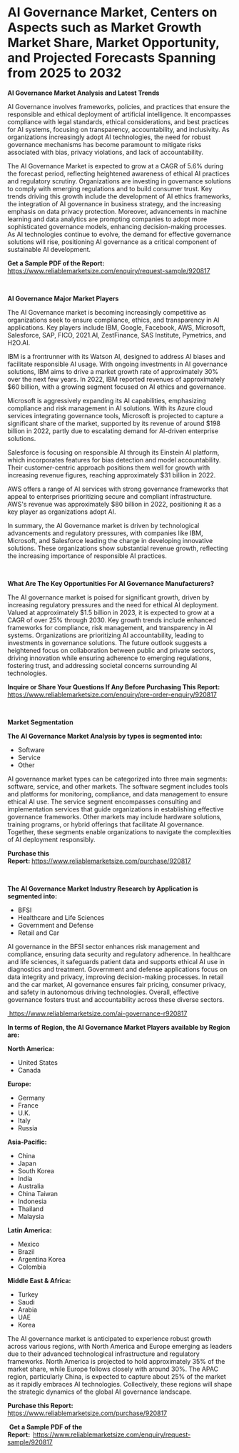 <p><h1>AI Governance Market, Centers on Aspects such as Market Growth Market Share, Market Opportunity, and Projected Forecasts Spanning from 2025 to 2032</h1></p><p><strong>AI Governance Market Analysis and Latest Trends</strong></p>
<p><p>AI Governance involves frameworks, policies, and practices that ensure the responsible and ethical deployment of artificial intelligence. It encompasses compliance with legal standards, ethical considerations, and best practices for AI systems, focusing on transparency, accountability, and inclusivity. As organizations increasingly adopt AI technologies, the need for robust governance mechanisms has become paramount to mitigate risks associated with bias, privacy violations, and lack of accountability.</p><p>The AI Governance Market is expected to grow at a CAGR of 5.6% during the forecast period, reflecting heightened awareness of ethical AI practices and regulatory scrutiny. Organizations are investing in governance solutions to comply with emerging regulations and to build consumer trust. Key trends driving this growth include the development of AI ethics frameworks, the integration of AI governance in business strategy, and the increasing emphasis on data privacy protection. Moreover, advancements in machine learning and data analytics are prompting companies to adopt more sophisticated governance models, enhancing decision-making processes. As AI technologies continue to evolve, the demand for effective governance solutions will rise, positioning AI governance as a critical component of sustainable AI development.</p></p>
<p><strong>Get a Sample PDF of the Report:&nbsp;</strong> <a href="https://www.reliablemarketsize.com/enquiry/request-sample/920817?utm_campaign=1133&utm_medium=2&utm_source=Github&utm_content=ia&utm_term=18042025&utm_id=ai-governance">https://www.reliablemarketsize.com/enquiry/request-sample/920817</a></p>
<p>&nbsp;</p>
<p><strong>AI Governance Major Market Players</strong></p>
<p><p>The AI Governance market is becoming increasingly competitive as organizations seek to ensure compliance, ethics, and transparency in AI applications. Key players include IBM, Google, Facebook, AWS, Microsoft, Salesforce, SAP, FICO, 2021.AI, ZestFinance, SAS Institute, Pymetrics, and H2O.AI.</p><p>IBM is a frontrunner with its Watson AI, designed to address AI biases and facilitate responsible AI usage. With ongoing investments in AI governance solutions, IBM aims to drive a market growth rate of approximately 30% over the next few years. In 2022, IBM reported revenues of approximately $60 billion, with a growing segment focused on AI ethics and governance.</p><p>Microsoft is aggressively expanding its AI capabilities, emphasizing compliance and risk management in AI solutions. With its Azure cloud services integrating governance tools, Microsoft is projected to capture a significant share of the market, supported by its revenue of around $198 billion in 2022, partly due to escalating demand for AI-driven enterprise solutions.</p><p>Salesforce is focusing on responsible AI through its Einstein AI platform, which incorporates features for bias detection and model accountability. Their customer-centric approach positions them well for growth with increasing revenue figures, reaching approximately $31 billion in 2022.</p><p>AWS offers a range of AI services with strong governance frameworks that appeal to enterprises prioritizing secure and compliant infrastructure. AWS's revenue was approximately $80 billion in 2022, positioning it as a key player as organizations adopt AI.</p><p>In summary, the AI Governance market is driven by technological advancements and regulatory pressures, with companies like IBM, Microsoft, and Salesforce leading the charge in developing innovative solutions. These organizations show substantial revenue growth, reflecting the increasing importance of responsible AI practices.</p></p>
<p>&nbsp;</p>
<p><strong>What Are The Key Opportunities For AI Governance Manufacturers?</strong></p>
<p><p>The AI governance market is poised for significant growth, driven by increasing regulatory pressures and the need for ethical AI deployment. Valued at approximately $1.5 billion in 2023, it is expected to grow at a CAGR of over 25% through 2030. Key growth trends include enhanced frameworks for compliance, risk management, and transparency in AI systems. Organizations are prioritizing AI accountability, leading to investments in governance solutions. The future outlook suggests a heightened focus on collaboration between public and private sectors, driving innovation while ensuring adherence to emerging regulations, fostering trust, and addressing societal concerns surrounding AI technologies.</p></p>
<p><strong>Inquire or Share Your Questions If Any Before Purchasing This Report:</strong> <a href="https://www.reliablemarketsize.com/enquiry/pre-order-enquiry/920817?utm_campaign=1133&utm_medium=2&utm_source=Github&utm_content=ia&utm_term=18042025&utm_id=ai-governance">https://www.reliablemarketsize.com/enquiry/pre-order-enquiry/920817</a></p>
<p>&nbsp;</p>
<p><strong>Market Segmentation</strong></p>
<p><strong>The AI Governance Market Analysis by types is segmented into:</strong></p>
<p><ul><li>Software</li><li>Service</li><li>Other</li></ul></p>
<p><p>AI governance market types can be categorized into three main segments: software, service, and other markets. The software segment includes tools and platforms for monitoring, compliance, and data management to ensure ethical AI use. The service segment encompasses consulting and implementation services that guide organizations in establishing effective governance frameworks. Other markets may include hardware solutions, training programs, or hybrid offerings that facilitate AI governance. Together, these segments enable organizations to navigate the complexities of AI deployment responsibly.</p></p>
<p><strong>Purchase this Report:&nbsp;</strong><a href="https://www.reliablemarketsize.com/purchase/920817?utm_campaign=1133&utm_medium=2&utm_source=Github&utm_content=ia&utm_term=18042025&utm_id=ai-governance">https://www.reliablemarketsize.com/purchase/920817</a></p>
<p>&nbsp;</p>
<p><strong>The AI Governance Market Industry Research by Application is segmented into:</strong></p>
<p><ul><li>BFSI</li><li>Healthcare and Life Sciences</li><li>Government and Defense</li><li>Retail and Car</li></ul></p>
<p><p>AI governance in the BFSI sector enhances risk management and compliance, ensuring data security and regulatory adherence. In healthcare and life sciences, it safeguards patient data and supports ethical AI use in diagnostics and treatment. Government and defense applications focus on data integrity and privacy, improving decision-making processes. In retail and the car market, AI governance ensures fair pricing, consumer privacy, and safety in autonomous driving technologies. Overall, effective governance fosters trust and accountability across these diverse sectors.</p></p>
<p><a href="https://www.reliablemarketsize.com/ai-governance-r920817?utm_campaign=1133&utm_medium=2&utm_source=Github&utm_content=ia&utm_term=18042025&utm_id=ai-governance">&nbsp;https://www.reliablemarketsize.com/ai-governance-r920817</a></p>
<p><strong>In terms of Region, the AI Governance Market Players available by Region are:</strong></p>
<p>
    <p> <strong> North America: </strong>
        <ul>
            <li>United States</li>
            <li>Canada</li>
        </ul>
        </p> 
    <p> <strong> Europe: </strong>
        <ul>
            <li>Germany</li>
            <li>France</li>
            <li>U.K.</li>
            <li>Italy</li>
            <li>Russia</li>
        </ul>
        </p> 
    <p> <strong> Asia-Pacific: </strong>
        <ul>
            <li>China</li>
            <li>Japan</li>
            <li>South Korea</li>
            <li>India</li>
            <li>Australia</li>
            <li>China Taiwan</li>
            <li>Indonesia</li>
            <li>Thailand</li>
            <li>Malaysia</li>
        </ul>
        </p> 
    <p> <strong> Latin America: </strong>
        <ul>
            <li>Mexico</li>
            <li>Brazil</li>
            <li>Argentina Korea</li>
            <li>Colombia</li>
        </ul>
        </p> 
    <p> <strong> Middle East & Africa: </strong>
        <ul>
            <li>Turkey</li>
            <li>Saudi</li>
            <li>Arabia</li>
            <li>UAE</li>
            <li>Korea</li>
        </ul>
    </p>
    </p>
<p><p>The AI governance market is anticipated to experience robust growth across various regions, with North America and Europe emerging as leaders due to their advanced technological infrastructure and regulatory frameworks. North America is projected to hold approximately 35% of the market share, while Europe follows closely with around 30%. The APAC region, particularly China, is expected to capture about 25% of the market as it rapidly embraces AI technologies. Collectively, these regions will shape the strategic dynamics of the global AI governance landscape.</p></p>
<p><strong>Purchase this Report: </strong><a href="https://www.reliablemarketsize.com/purchase/920817?utm_campaign=1133&utm_medium=2&utm_source=Github&utm_content=ia&utm_term=18042025&utm_id=ai-governance">https://www.reliablemarketsize.com/purchase/920817</a></p>
<p>&nbsp;<strong>Get a Sample PDF of the Report:&nbsp;&nbsp;</strong><a href="https://www.reliablemarketsize.com/enquiry/request-sample/920817?utm_campaign=1133&utm_medium=2&utm_source=Github&utm_content=ia&utm_term=18042025&utm_id=ai-governance">https://www.reliablemarketsize.com/enquiry/request-sample/920817</a></p>
<p><strong></strong></p>
<p><p></p><p></p><p></p></p>